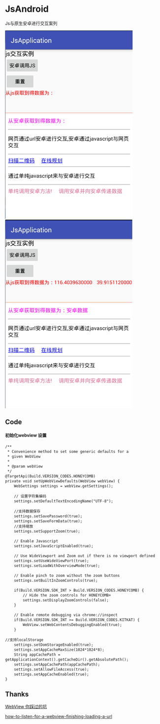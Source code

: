 # JsAndroid
Js与原生安卓进行交互案列

![](screenshot/20170301162221.png)   ![](screenshot/20170301162011.png)

## Code 
#### 初始化webview 设置  

    /**
     * Convenience method to set some generic defaults for a
     * given WebView
     *
     * @param webView
     */
    @TargetApi(Build.VERSION_CODES.HONEYCOMB)
    private void setUpWebViewDefaults(WebView webView) {
        WebSettings settings = webView.getSettings();

        // 设置字符集编码
        settings.setDefaultTextEncodingName("UTF-8");
        
        //支持数据保存
        settings.setSavePassword(true);
        settings.setSaveFormData(true);
        //支持缩放
        settings.setSupportZoom(true);

        // Enable Javascript
        settings.setJavaScriptEnabled(true);

        // Use WideViewport and Zoom out if there is no viewport defined
        settings.setUseWideViewPort(true);
        settings.setLoadWithOverviewMode(true);

        // Enable pinch to zoom without the zoom buttons
        settings.setBuiltInZoomControls(true);

        if(Build.VERSION.SDK_INT > Build.VERSION_CODES.HONEYCOMB) {
            // Hide the zoom controls for HONEYCOMB+
            settings.setDisplayZoomControls(false);
        }

        // Enable remote debugging via chrome://inspect
        if(Build.VERSION.SDK_INT >= Build.VERSION_CODES.KITKAT) {
            WebView.setWebContentsDebuggingEnabled(true);
        }
	    
	//支持localStorage
        settings.setDomStorageEnabled(true);
        settings.setAppCacheMaxSize(1024*1024*8);
        String appCachePath = getApplicationContext().getCacheDir().getAbsolutePath();
        settings.setAppCachePath(appCachePath);
        settings.setAllowFileAccess(true);
        settings.setAppCacheEnabled(true);
    }	


## Thanks

[WebView 你踩过的坑](http://blog.csdn.net/hytfly/article/details/48489251)

[how-to-listen-for-a-webview-finishing-loading-a-url](https://stackoverflow.com/questions/3149216/how-to-listen-for-a-webview-finishing-loading-a-url)



